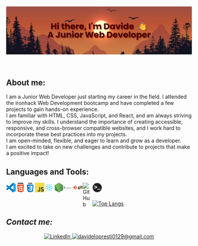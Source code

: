 ![hello](banner1.png)

<br/>

## About me:

I am a Junior Web Developer just starting my career in the field. I attended the ironhack Web Development bootcamp and have completed a few projects to gain hands-on experience.
<br/>
I am familiar with HTML, CSS, JavaScript, and React, and am always striving to improve my skills. I understand the importance of creating accessible, responsive, and cross-browser compatible websites, and I work hard to incorporate these best practices into my projects.
<br/>
I am open-minded, flexible, and eager to learn and grow as a developer.
<br/>
I am excited to take on new challenges and contribute to projects that make a positive impact!

## Languages and Tools:

[<img align="left" alt="Visual Studio Code" width="26px" src="https://raw.githubusercontent.com/github/explore/80688e429a7d4ef2fca1e82350fe8e3517d3494d/topics/visual-studio-code/visual-studio-code.png" />](https://code.visualstudio.com/)
[<img align="left" alt="HTML5" width="26px" src="https://raw.githubusercontent.com/github/explore/80688e429a7d4ef2fca1e82350fe8e3517d3494d/topics/html/html.png" />](https://developer.mozilla.org/en-US/docs/Web/HTML)
[<img align="left" alt="CSS3" width="26px" src="https://raw.githubusercontent.com/github/explore/80688e429a7d4ef2fca1e82350fe8e3517d3494d/topics/css/css.png" />](https://developer.mozilla.org/en-US/docs/Web/CSS)
[<img align="left" alt="JavaScript" width="26px" src="https://raw.githubusercontent.com/github/explore/80688e429a7d4ef2fca1e82350fe8e3517d3494d/topics/javascript/javascript.png" />](https://developer.mozilla.org/en-US/docs/Web/JavaScript)
[<img align="left" alt="React" width="26px" src="https://raw.githubusercontent.com/github/explore/80688e429a7d4ef2fca1e82350fe8e3517d3494d/topics/react/react.png" />](https://reactjs.org/)
[<img align="left" alt="Node.js" width="26px" src="https://raw.githubusercontent.com/github/explore/80688e429a7d4ef2fca1e82350fe8e3517d3494d/topics/nodejs/nodejs.png" />](https://nodejs.org/)
[<img align="left" alt="MongoDB" width="26px" src="https://raw.githubusercontent.com/github/explore/80688e429a7d4ef2fca1e82350fe8e3517d3494d/topics/mongodb/mongodb.png" />](https://www.mongodb.com/)
[<img align="left" alt="Git" width="26px" src="https://raw.githubusercontent.com/github/explore/80688e429a7d4ef2fca1e82350fe8e3517d3494d/topics/git/git.png" />](https://git-scm.com/)
[<img align="left" alt="GitHub" width="26px" src="https://e7.pngegg.com/pngimages/911/648/png-clipart-github-repository-computer-icons-logo-github-blue-git-thumbnail.png"/>](https://github.com/)
[<img align="left" alt="Terminal" width="26px" src="https://raw.githubusercontent.com/github/explore/80688e429a7d4ef2fca1e82350fe8e3517d3494d/topics/terminal/terminal.png" />](https://en.wikipedia.org/wiki/Computer_terminal)

<br/>

<!-- ## 📈 My GitHub Stats:
<br/>
<a href="https://github.com/19davide91/19davide91">
  <img align="center" src="https://github-readme-stats.vercel.app/api?username=19davide91&show_icons=true&theme=monokai" />
</a>
<a href="https://github.com/19davide91/19davide91">
<img align="center" src="http://github-readme-streak-stats.herokuapp.com?user=19davide91&theme=monokai"/>
</a> -->

<br/>

[![Top Langs](https://github-readme-stats.vercel.app/api/top-langs/?username=19davide91&langs_count=8&theme=monokai)](https://github.com/anuraghazra/github-readme-stats)

<h2><i>Contact me:</i></h2>
<div  align="center">
  <a href="https://www.linkedin.com/in/davide-lopresti-530668b3/" target="_blank">
    <img src="https://img.shields.io/badge/LinkedIn-%230077B5.svg?&style=flat-square&logo=linkedin&logoColor=white&color=blue" alt="LinkedIn">
  </a>
   <a href="mailto:davidelopresti0129@gmail.com" mailto="[davidelopresti0129@gmail.com]" target="_blank">
    <img src="https://img.shields.io/badge/Gmail-%231877F2.svg?&style=flat-square&logo=gmail&logoColor=white&color=red" alt="davidelopresti0129@gmail.com">
  </a>
</div>

<!--
**19davide91/19davide91** is a ✨ _special_ ✨ repository because its `README.md` (this file) appears on your GitHub profile.

Here are some ideas to get you started:

- 🔭 I’m currently working on ...
- 🌱 I’m currently learning ...
- 👯 I’m looking to collaborate on ...
- 🤔 I’m looking for help with ...
- 💬 Ask me about ...
- 📫 How to reach me: ...
- 😄 Pronouns: ...
- ⚡ Fun fact: ...
-->
